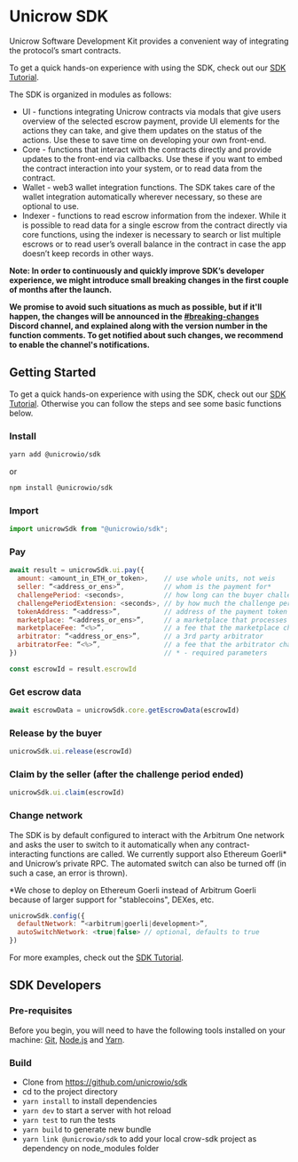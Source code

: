 # Unicrow SDK

Unicrow Software Development Kit provides a convenient way of integrating the protocol’s smart contracts.

To get a quick hands-on experience with using the SDK, check out our [SDK Tutorial](https://github.com/unicrowio/sdk-tutorial).

The SDK is organized in modules as follows:

- UI - functions integrating Unicrow contracts via modals that give users overview of the selected escrow payment, provide UI elements for the actions they can take, and give them updates on the status of the actions. Use these to save time on developing your own front-end.
- Core - functions that interact with the contracts directly and provide updates to the front-end via callbacks. Use these if you want to embed the contract interaction into your system, or to read data from the contract.
- Wallet - web3 wallet integration functions. The SDK takes care of the wallet integration automatically wherever necessary, so these are optional to use.
- Indexer - functions to read escrow information from the indexer. While it is possible to read data for a single escrow from the contract directly via core functions, using the indexer is necessary to search or list multiple escrows or to read user’s overall balance in the contract in case the app doesn’t keep records in other ways.

**Note: In order to continuously and quickly improve SDK’s developer experience, we might introduce small breaking changes in the first couple of months after the launch.**

**We promise to avoid such situations as much as possible, but if it'll happen, the changes will be announced in the [#breaking-changes](https://discord.gg/6vnHwuKmwS) Discord channel, and explained along with the version number in the function comments. To get notified about such changes, we recommend to enable the channel's notifications.**

## Getting Started

To get a quick hands-on experience with using the SDK, check out our [SDK Tutorial](https://github.com/unicrowio/sdk-tutorial). Otherwise you can follow the steps and see some basic functions below.

### Install

```bash
yarn add @unicrowio/sdk
```

or

```bash
npm install @unicrowio/sdk
```

### Import

```js
import unicrowSdk from "@unicrowio/sdk";
```

### Pay

```js
await result = unicrowSdk.ui.pay({
  amount: <amount_in_ETH_or_token>,    // use whole units, not weis
  seller: “<address_or_ens>”,          // whom is the payment for*
  challengePeriod: <seconds>,          // how long can the buyer challenge*
  challengePeriodExtension: <seconds>, // by how much the challenge period will be extended after a challenge
  tokenAddress: “<address>”,           // address of the payment token (null for ETH)
  marketplace: “<address_or_ens>”,     // a marketplace that processes the payment
  marketplaceFee: “<%>”,               // a fee that the marketplace charges
  arbitrator: “<address_or_ens>”,      // a 3rd party arbitrator
  arbitratorFee: “<%>”,                // a fee that the arbitrator charges
})                                     // * - required parameters

const escrowId = result.escrowId
```

### Get escrow data

```js
await escrowData = unicrowSdk.core.getEscrowData(escrowId)
```

### Release by the buyer

```js
unicrowSdk.ui.release(escrowId)
```

### Claim by the seller (after the challenge period ended)

```js
unicrowSdk.ui.claim(escrowId)
```

### Change network

The SDK is by default configured to interact with the Arbitrum One network and asks the user to switch to it automatically when any contract-interacting functions are called. We currently support also Ethereum Goerli* and Unicrow’s private RPC. The automated switch can also be turned off (in such a case, an error is thrown).

\*We chose to deploy on Ethereum Goerli instead of Arbitrum Goerli because of larger support for "stablecoins", DEXes, etc.

```js
unicrowSdk.config({
  defaultNetwork: “<arbitrum|goerli|development>”,
  autoSwitchNetwork: <true|false> // optional, defaults to true
})
```

For more examples, check out the [SDK Tutorial](https://github.com/unicrowio/sdk-tutorial).

## SDK Developers

### Pre-requisites

Before you begin, you will need to have the following tools installed on your machine: [Git](https://git-scm.com), [Node.js](https://nodejs.org/en/) and [Yarn](https://yarnpkg.com/).

### Build

- Clone from https://github.com/unicrowio/sdk
- cd to the project directory
- `yarn install` to install dependencies
- `yarn dev` to start a server with hot reload
- `yarn test` to run the tests
- `yarn build` to generate new bundle
- `yarn link @unicrowio/sdk` to add your local crow-sdk project as dependency on node_modules folder
